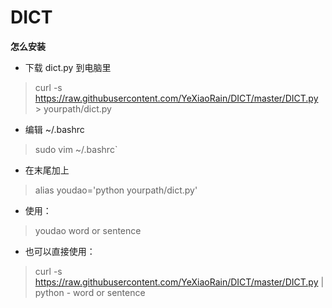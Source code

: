DICT
====

**怎么安装**

- 下载 dict.py 到电脑里

>curl -s https://raw.githubusercontent.com/YeXiaoRain/DICT/master/DICT.py > yourpath/dict.py

- 编辑 ~/.bashrc

>sudo vim ~/.bashrc`

- 在末尾加上

>alias youdao='python yourpath/dict.py'

- 使用：

>youdao word or sentence

- 也可以直接使用：

>curl -s https://raw.githubusercontent.com/YeXiaoRain/DICT/master/DICT.py | python - word or sentence
